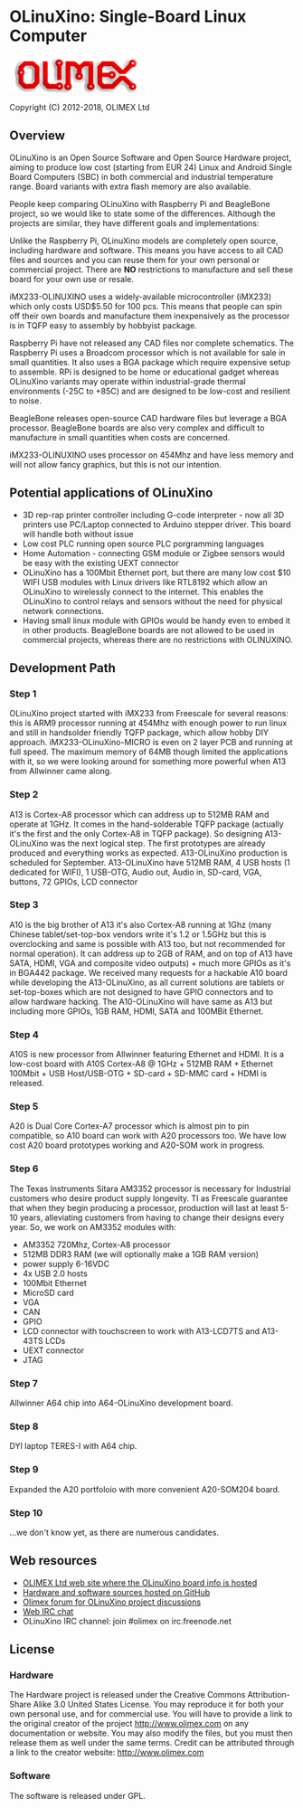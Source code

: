 # OLinuXino: Single-Board Linux Computer

![OLIMEX Company Logo](doc/images/smflogo.png "OLIMEX Company Logo")

Copyright (C) 2012-2018, OLIMEX Ltd

## Overview

OLinuXino is an Open Source Software and Open Source Hardware project, aiming to produce low cost (starting from EUR 24) Linux and Android Single Board Computers (SBC) in both commercial and industrial temperature range.
Board variants with extra flash memory are also available.

People keep comparing OLinuXino with Raspberry Pi and BeagleBone project, so we would like to state some of the differences.
Although the projects are similar, they have different goals and implementations:

Unlike the Raspberry Pi, OLinuXino models are completely open source, including hardware and software.
This means you have access to all CAD files and sources and you can reuse them for your own personal or commercial project.
There are **NO** restrictions to manufacture and sell these board for your own use or resale.

iMX233-OLINUXINO uses a widely-available microcontroller (iMX233) which only costs USD$5.50 for 100 pcs.
This means that people can spin off their own boards and manufacture them inexpensively as the processor is in TQFP easy to assembly by hobbyist package.

Raspberry Pi have not released any CAD files nor complete schematics.
The Raspberry Pi uses a Broadcom processor which is not available for sale in small quantities.
It also uses a BGA package which require expensive setup to assemble.
RPi is designed to be home or educational gadget whereas OLinuXino variants may operate within industrial-grade thermal environments (-25C to +85C) and are designed to be low-cost and resilient to noise.

BeagleBone releases open-source CAD hardware files but leverage a BGA processor.
BeagleBone boards are also very complex and difficult to manufacture in small quantities when costs are concerned.

iMX233-OLINUXINO uses processor on 454Mhz and have less memory and will not allow fancy graphics, but this is not our intention.

## Potential applications of OLinuXino

- 3D rep-rap printer controller including G-code interpreter - now all 3D printers use PC/Laptop connected to Arduino stepper driver.
This board will handle both without issue
- Low cost PLC running open source PLC porgramming languages
- Home Automation - connecting GSM module or Zigbee sensors would be easy with the existing UEXT connector
- OLinuXino has a 100Mbit Ethernet port, but there are many low cost $10 WIFI USB modules with Linux drivers like RTL8192 which allow an OLinuXino to wirelessly connect to the internet.
This enables the OLinuXino to control relays and sensors without the need for physical network connections.
- Having small linux module with GPIOs would be handy even to embed it in other products.
BeagleBone boards are not allowed to be used in commercial projects, whereas there are no restrictions with OLINUXINO.

## Development Path

### Step 1

OLinuXino project started with iMX233 from Freescale for several reasons: this is ARM9 processor running at 454Mhz with enough power to run linux and still in handsolder friendly TQFP package, which allow hobby DIY approach.
iMX233-OLinuXino-MICRO is even on 2 layer PCB and running at full speed.
The maximum memory of 64MB though limited the applications with it, so we were looking around for something more powerful when A13 from Allwinner came along.

### Step 2

A13 is Cortex-A8 processor which can address up to 512MB RAM and operate at 1GHz.
It comes in the hand-solderable TQFP package (actually it's the first and the only Cortex-A8 in TQFP package).
So designing A13-OLinuXino was the next logical step.
The first prototypes are already produced and everything works as expected. A13-OLinuXino production is scheduled for September.
A13-OLinuXino have 512MB RAM, 4 USB hosts (1 dedicated for WIFI), 1 USB-OTG, Audio out, Audio in, SD-card, VGA, buttons, 72 GPIOs, LCD connector

### Step 3

A10 is the big brother of A13 it's also Cortex-A8 running at 1Ghz (many Chinese tablet/set-top-box vendors write it's 1.2 or 1.5GHz but this is overclocking and same is possible with A13 too, but not recommended for normal operation).
It can address up to 2GB of RAM, and on top of A13 have SATA, HDMI, VGA and composite video outputs) + much more GPIOs as it's in BGA442 package.
We received many requests for a hackable A10 board while developing the A13-OLinuXino, as all current solutions are tablets or set-top-boxes which are not designed to have GPIO connectors and to allow hardware hacking.
The A10-OLinuXino will have same as A13 but including more GPIOs, 1GB RAM, HDMI, SATA and 100MBit Ethernet.

### Step 4

A10S is new processor from Allwinner featuring Ethernet and HDMI.
It is a low-cost board with A10S Cortex-A8 @ 1GHz + 512MB RAM + Ethernet 100Mbit + USB Host/USB-OTG + SD-card + SD-MMC card + HDMI is released.

### Step 5

A20 is Dual Core Cortex-A7 processor which is almost pin to pin compatible, so A10 board can work with A20 processors too.
We have low cost A20 board prototypes working and A20-SOM work in progress.

### Step 6

The Texas Instruments Sitara AM3352 processor is necessary for Industrial customers who desire product supply longevity.
TI as Freescale guarantee that when they begin producing a processor, production will last at least 5-10 years, alleviating customers from having to change their designs every year.
So, we work on AM3352 modules with:

- AM3352 720Mhz, Cortex-A8 processor
- 512MB DDR3 RAM (we will optionally make a 1GB RAM version)
- power supply 6-16VDC
- 4x USB 2.0 hosts
- 100Mbit Ethernet
- MicroSD card
- VGA
- CAN
- GPIO
- LCD connector with touchscreen to work with A13-LCD7TS and A13-43TS LCDs
- UEXT connector
- JTAG

### Step 7

Allwinner A64 chip into A64-OLinuXino development board.

### Step 8

DYI laptop TERES-I with A64 chip.

### Step 9

Expanded the A20 portfoloio with more convenient A20-SOM204 board.

### Step 10

...we don't know yet, as there are numerous candidates.

## Web resources

- [OLIMEX Ltd web site where the OLinuXino board info is hosted](http://www.olimex.com)
- [Hardware and software sources hosted on GitHub](https://github.com/OLIMEX/OLINUXINO)
- [Olimex forum for OLinuXino project discussions](https://www.olimex.com/forum/index.php)
- [Web IRC chat](http://webchat.freenode.net/?channels=olimex)
- OLinuXino IRC channel: join #olimex on irc.freenode.net

## License

### Hardware

The Hardware project is released under the Creative Commons Attribution-Share Alike 3.0 United States License.
You may reproduce it for both your own personal use, and for commercial use. 
You will have to provide a link to the original creator of the project http://www.olimex.com on any documentation or website.
You may also modify the files, but you must then release them as well under the same terms.
Credit can be attributed through a link to the creator website: http://www.olimex.com

### Software

The software is released under GPL.
